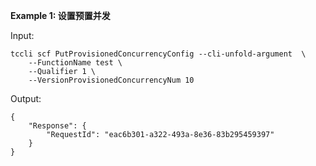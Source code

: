 **Example 1: 设置预置并发**



Input: 

```
tccli scf PutProvisionedConcurrencyConfig --cli-unfold-argument  \
    --FunctionName test \
    --Qualifier 1 \
    --VersionProvisionedConcurrencyNum 10
```

Output: 
```
{
    "Response": {
        "RequestId": "eac6b301-a322-493a-8e36-83b295459397"
    }
}
```

